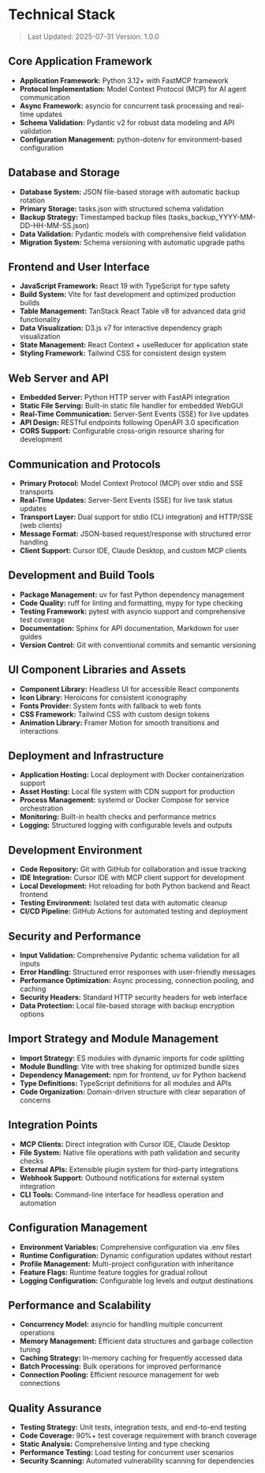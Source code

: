 # Technical Stack

> Last Updated: 2025-07-31
> Version: 1.0.0

## Core Application Framework

- **Application Framework:** Python 3.12+ with FastMCP framework
- **Protocol Implementation:** Model Context Protocol (MCP) for AI agent communication
- **Async Framework:** asyncio for concurrent task processing and real-time updates
- **Schema Validation:** Pydantic v2 for robust data modeling and API validation
- **Configuration Management:** python-dotenv for environment-based configuration

## Database and Storage

- **Database System:** JSON file-based storage with automatic backup rotation
- **Primary Storage:** tasks.json with structured schema validation
- **Backup Strategy:** Timestamped backup files (tasks_backup_YYYY-MM-DD-HH-MM-SS.json)
- **Data Validation:** Pydantic models with comprehensive field validation
- **Migration System:** Schema versioning with automatic upgrade paths

## Frontend and User Interface

- **JavaScript Framework:** React 19 with TypeScript for type safety
- **Build System:** Vite for fast development and optimized production builds
- **Table Management:** TanStack React Table v8 for advanced data grid functionality
- **Data Visualization:** D3.js v7 for interactive dependency graph visualization
- **State Management:** React Context + useReducer for application state
- **Styling Framework:** Tailwind CSS for consistent design system

## Web Server and API

- **Embedded Server:** Python HTTP server with FastAPI integration
- **Static File Serving:** Built-in static file handler for embedded WebGUI
- **Real-Time Communication:** Server-Sent Events (SSE) for live updates
- **API Design:** RESTful endpoints following OpenAPI 3.0 specification
- **CORS Support:** Configurable cross-origin resource sharing for development

## Communication and Protocols

- **Primary Protocol:** Model Context Protocol (MCP) over stdio and SSE transports
- **Real-Time Updates:** Server-Sent Events (SSE) for live task status updates
- **Transport Layer:** Dual support for stdio (CLI integration) and HTTP/SSE (web clients)
- **Message Format:** JSON-based request/response with structured error handling
- **Client Support:** Cursor IDE, Claude Desktop, and custom MCP clients

## Development and Build Tools

- **Package Management:** uv for fast Python dependency management
- **Code Quality:** ruff for linting and formatting, mypy for type checking
- **Testing Framework:** pytest with asyncio support and comprehensive test coverage
- **Documentation:** Sphinx for API documentation, Markdown for user guides
- **Version Control:** Git with conventional commits and semantic versioning

## UI Component Libraries and Assets

- **Component Library:** Headless UI for accessible React components
- **Icon Library:** Heroicons for consistent iconography
- **Fonts Provider:** System fonts with fallback to web fonts
- **CSS Framework:** Tailwind CSS with custom design tokens
- **Animation Library:** Framer Motion for smooth transitions and interactions

## Deployment and Infrastructure

- **Application Hosting:** Local deployment with Docker containerization support
- **Asset Hosting:** Local file system with CDN support for production
- **Process Management:** systemd or Docker Compose for service orchestration
- **Monitoring:** Built-in health checks and performance metrics
- **Logging:** Structured logging with configurable levels and outputs

## Development Environment

- **Code Repository:** Git with GitHub for collaboration and issue tracking
- **IDE Integration:** Cursor IDE with MCP client support for development
- **Local Development:** Hot reloading for both Python backend and React frontend
- **Testing Environment:** Isolated test data with automatic cleanup
- **CI/CD Pipeline:** GitHub Actions for automated testing and deployment

## Security and Performance

- **Input Validation:** Comprehensive Pydantic schema validation for all inputs
- **Error Handling:** Structured error responses with user-friendly messages
- **Performance Optimization:** Async processing, connection pooling, and caching
- **Security Headers:** Standard HTTP security headers for web interface
- **Data Protection:** Local file-based storage with backup encryption options

## Import Strategy and Module Management

- **Import Strategy:** ES modules with dynamic imports for code splitting
- **Module Bundling:** Vite with tree shaking for optimized bundle sizes
- **Dependency Management:** npm for frontend, uv for Python backend
- **Type Definitions:** TypeScript definitions for all modules and APIs
- **Code Organization:** Domain-driven structure with clear separation of concerns

## Integration Points

- **MCP Clients:** Direct integration with Cursor IDE, Claude Desktop
- **File System:** Native file operations with path validation and security checks
- **External APIs:** Extensible plugin system for third-party integrations
- **Webhook Support:** Outbound notifications for external system integration
- **CLI Tools:** Command-line interface for headless operation and automation

## Configuration Management

- **Environment Variables:** Comprehensive configuration via .env files
- **Runtime Configuration:** Dynamic configuration updates without restart
- **Profile Management:** Multi-project configuration with inheritance
- **Feature Flags:** Runtime feature toggles for gradual rollout
- **Logging Configuration:** Configurable log levels and output destinations

## Performance and Scalability

- **Concurrency Model:** asyncio for handling multiple concurrent operations
- **Memory Management:** Efficient data structures and garbage collection tuning
- **Caching Strategy:** In-memory caching for frequently accessed data
- **Batch Processing:** Bulk operations for improved performance
- **Connection Pooling:** Efficient resource management for web connections

## Quality Assurance

- **Testing Strategy:** Unit tests, integration tests, and end-to-end testing
- **Code Coverage:** 90%+ test coverage requirement with branch coverage
- **Static Analysis:** Comprehensive linting and type checking
- **Performance Testing:** Load testing for concurrent user scenarios  
- **Security Scanning:** Automated vulnerability scanning for dependencies